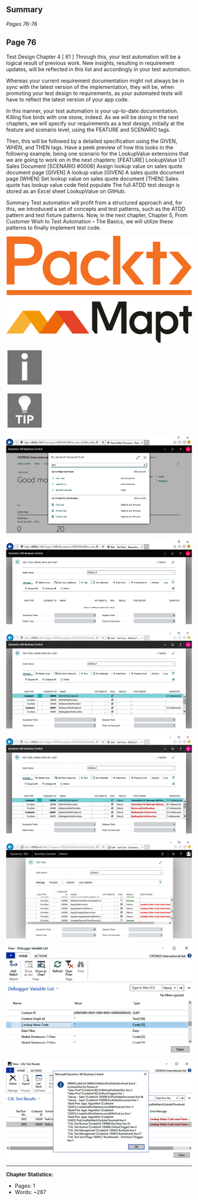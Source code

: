 ## Summary

*Pages 76-76*

## Page 76

Test Design Chapter 4 [ 61 ] Through this, your test automation will be a logical result of previous work. New insights, resulting in requirement updates, will be reflected in this list and accordingly in your test automation.

Whereas your current requirement documentation might not always be in sync with the latest version of the implementation, they will be, when promoting your test design to requirements, as your automated tests will have to reflect the latest version of your app code.

In this manner, your test automation is your up-to-date documentation. Killing five birds with one stone, indeed. As we will be doing in the next chapters, we will specify our requirements as a test design, initially at the feature and scenario level, using the FEATURE and SCENARIO tags.

Then, this will be followed by a detailed specification using the GIVEN, WHEN, and THEN tags. Have a peek preview of how this looks in the following example, being one scenario for the LookupValue extensions that we are going to work on in the next chapters: [FEATURE] LookupValue UT Sales Document [SCENARIO #0006] Assign lookup value on sales quote document page [GIVEN] A lookup value [GIVEN] A sales quote document page [WHEN] Set lookup value on sales quote document [THEN] Sales quote has lookup value code field populate The full ATDD test design is stored as an Excel sheet LookupValue on GitHub.

Summary Test automation will profit from a structured approach and, for this, we introduced a set of concepts and test patterns, such as the ATDD pattern and test fixture patterns. Now, in the next chapter, Chapter 5, From Customer Wish to Test Automation – The Basics, we will utilize these patterns to finally implement test code.

![Image from page 76](../images/page_76_img_3.png)

![Image from page 76](../images/page_76_img_5.png)

![Image from page 76](../images/page_76_img_7.png)

![Image from page 76](../images/page_76_img_9.png)

![Image from page 76](../images/page_76_img_18.png)

![Image from page 76](../images/page_76_img_19.png)

![Image from page 76](../images/page_76_img_21.png)

![Image from page 76](../images/page_76_img_22.png)

![Image from page 76](../images/page_76_img_54.png)

![Image from page 76](../images/page_76_img_63.png)

![Image from page 76](../images/page_76_img_67.png)

---

**Chapter Statistics:**
- Pages: 1
- Words: ~287
